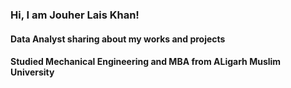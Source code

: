 ### Hi, I am Jouher Lais Khan! 
#### Data Analyst sharing about my works and projects
#### Studied  Mechanical Engineering and MBA from ALigarh Muslim University



